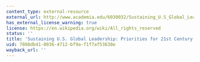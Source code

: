 ```yaml
---
content_type: external-resource
external_url: http://www.academia.edu/6030032/Sustaining_U.S_Global_Leadership_Priorities_For_21st_Century_Defense
has_external_license_warning: true
license: https://en.wikipedia.org/wiki/All_rights_reserved
status: ''
title: 'Sustaining U.S. Global Leadership: Priorities for 21st Century Defense'
uid: 7088db41-0036-4712-bf9a-f1f7af53638e
wayback_url: ''
---
```

